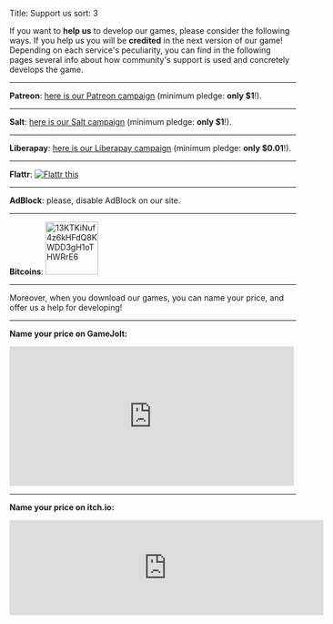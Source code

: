 Title: Support us
sort: 3

If you want to **help us** to develop our games, please consider the following ways. If you help us you will be **credited** in the next version of our game! Depending on each service's peculiarity, you can find in the following pages several info about how community's support is used and concretely develops the game.

---
**Patreon**: [here is our Patreon campaign](https://www.patreon.com/ya2) (minimum pledge: **only $1**!).

---
**Salt**: [here is our Salt campaign](https://salt.bountysource.com/teams/ya2) (minimum pledge: **only $1**!).

---
**Liberapay**: [here is our Liberapay campaign](https://liberapay.com/Ya2) (minimum pledge: **only $0.01**!).

<script src="https://liberapay.com/Ya2/widgets/receiving.js"></script>

---
**Flattr**: <a href="https://flattr.com/@cflavio" target="_blank"><img src="//api.flattr.com/button/flattr-badge-large.png" alt="Flattr this" title="Flattr this" border="0"></a>

---
**AdBlock**: please, disable AdBlock on our site.

---
**Bitcoins**: <a href="bitcoin:13KTKiNuf4z6kHFdQ8KWDD3gH1oTHWRrE6"><img src="http://en.bitcoin.it/w/images/en/8/8c/RibbonDonateBitcoin.png" title="13KTKiNuf4z6kHFdQ8KWDD3gH1oTHWRrE6" width="93"></a>

---
Moreover, when you download our games, you can name your price, and offer us a help for developing!

---
**Name your price on GameJolt:**

<iframe src="https://widgets.gamejolt.com/package/v1?key=HCPQut48&theme=light" frameborder="0" width="500" height="245"></iframe>

---
**Name your price on itch.io:**

<iframe frameborder="0" src="https://itch.io/embed/133201" width="552" height="167"></iframe>
